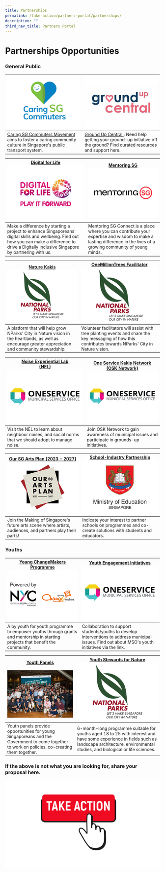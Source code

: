 ```yaml
---
title: Partnerships
permalink: /take-action/partners-portal/partnerships/
description: ""
third_nav_title: Partners Portal
---
```

# Partnerships Opportunities

### General Public

| ![](/images/Opportunities/caringsg-logo_422x304.jpg) |![](/images/Opportunities/groundup-central-logo--v2.jpg) |
| -------- | -------- |
| [Caring SG Commuters Movement](https://www.caringcommuters.gov.sg) aims to foster a caring community culture in Singapore's public transport system.    | [Ground Up Central ](https://groundupcentral.sg): Need help getting your ground-up initiative off the ground? Find curated resources and support here.


| [Digital for Life](https://www.digitalforlife.gov.sg) ![](/images/Opportunities/dfl-play-it-forward-logo-v2.jpg) | [Mentoring.SG](https://www.mentoringsg.com)![](/images/Opportunities/mentoring-sg_422x304.jpg) |
| --- | - | 
| Make a difference by starting a project to enhance Singaporeans' digital skills and wellbeing. Find out how you can make a difference to drive a Digitally inclusive Singapore by partnering with us.  | Mentoring SG Connect is a place where you can contribute your expertise and wisdom to make a lasting difference in the lives of a growing community of young minds. | 

|[Nature  Kakis](https://go.gov.sg/naturekakisenquiry) <br>![](/images/Opportunities/nparks-logo_422x304.jpg) | [OneMillionTrees Facilitator](https://go.gov.sg/omtvolfacil) <br> ![](/images/Opportunities/nparks-logo_422x304.jpg) |
| --- | - | 
| A platform that will help grow NParks' City in Nature vision in the heartlands, as well as encourage greater appreciation and community stewardship. | Volunteer facilitators will assist with tree planting events and share the key messaging of how this contributes towards NParks' City in Nature vision.   | 


|[Noise Experiential Lab <br>(NEL)](https://go.gov.sg/noiselab)![](/images/Opportunities/mso-logo_422x304.jpg) | [One Service Kakis Network <br>(OSK Network)](https://go.gov.sg/oskgettoknowyou) ![](/images/Opportunities/mso-logo_422x304.jpg)|
| --- | - | 
| Visit the NEL to learn about neighbour noises, and social norms that we should adopt to manage noise.| Join OSK Network to gain awareness of municipal issues and participate in grounds-up initiatives. | 

| [Our SG Arts Plan (2023 - 2027)](https://www.nac.gov.sg/about-us/oursgartsplan/join-the-making)![](/images/Opportunities/our-arts-plan-2023-2027_422x304.jpg)| [School-Industry Partnership](https://go.gov.sg/partnerwithschools)![](/images/Opportunities/moe-logo_422x304.jpg)|
| --- | - | 
| Join the Making of Singapore's future arts scene where artists, audiences, and partners play their parts! | Indicate your interest to partner schools on programmes and co-create solutions with students and educators.  | 


### Youths

| [Young ChangeMakers Programme](https://www.nyc.gov.sg/programmes-grants/young-changemakers) ![](/images/Opportunities/nyc-ycm-logo-(422x304).jpg)| [Youth Engagement Initiatives](https://go.gov.sg/youth-programmes) ![](/images/Opportunities/mso-logo_422x304.jpg)|
| -------- | -------- | 
|A by youth for youth programme to empower youths through grants and mentorship in starting projects that benefit the community.| Collaboration to support students/youths to develop interventions to address municipal issues. Find out about MSO's youth initiatives via the link.| 

|[Youth Panels](https://www.nyc.gov.sg/youthpanels) <br> <br> ![](/images/Opportunities/youth-panels_422x304.jpg) | [Youth Stewards for Nature](https://go.gov.sg/ysn/)![](/images/Opportunities/nparks-logo_422x304.jpg)|
| -------- | -------- | 
|Youth panels provide opportunities for young Singaporeans and the Government to come together to work on policies, co-creating them together.  |  6-month-long programme suitable for youths aged 18 to 25 with interest and have some experience in fields such as landscape architecture, environmental studies, and biological or life sciences. | 


### If the above is not what you are looking for, share your proposal here.

[![](/images/take%20action.png)](https://go.gov.sg/takeactiontoday)